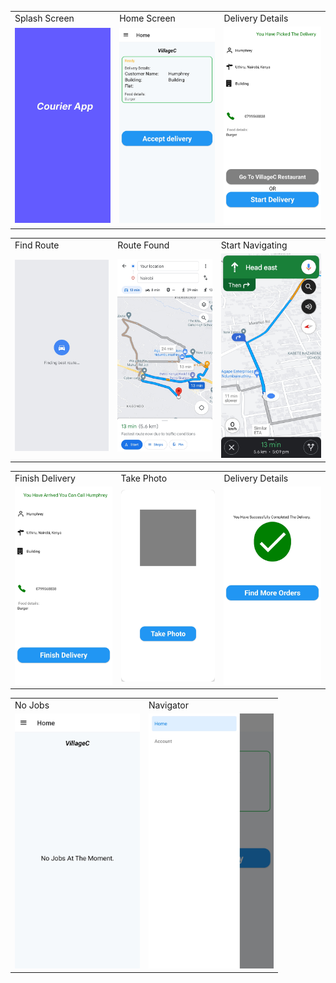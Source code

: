 <table>
  <tr>
    <td>Splash Screen</td>
     <td>Home Screen</td>
     <td>Delivery Details</td>
  </tr>
  <tr>
    <td><img src="assets/screenshots/SplashScreen.jpg" width=200 ></td>
    <td><img src="assets/screenshots/HomeScreen.jpg" width=200 ></td>
    <td><img src="assets/screenshots/startDelivery.jpg" width=200 ></td>
  </tr>
 </table>

 <table>
  <tr>
    <td>Find Route</td>
     <td>Route Found</td>
     <td>Start Navigating</td>
  </tr>
  <tr>
    <td><img src="assets/screenshots/finding route.jpg" width=200 ></td>
    <td><img src="assets/screenshots/route.jpg" width=200 ></td>
    <td><img src="assets/screenshots/route2.jpg" width=200 ></td>
  </tr>
 </table>

 <table>
  <tr>
    <td>Finish Delivery</td>
     <td>Take Photo</td>
     <td>Delivery Details</td>
  </tr>
  <tr>
    <td><img src="assets/screenshots/finishDelivery.jpg" width=200 ></td>
    <td><img src="assets/screenshots/takePhoto.jpg" width=200 ></td>
    <td><img src="assets/screenshots/findMoreOrders.jpg" width=200 ></td>
  </tr>
 </table>
 <table>
  <tr>
    <td>No Jobs</td>
     <td>Navigator</td>
  </tr>
  <tr>
    <td><img src="assets/screenshots/noJobs.jpg" width=200 ></td>
    <td><img src="assets/screenshots/sideBar.jpg" width=200 ></td>
  </tr>
 </table>
